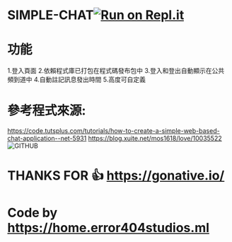 # SIMPLE-CHAT[![Run on Repl.it](https://repl.it/badge/github/EarthlyEric/SIMPLE-CHAT)](https://repl.it/github/EarthlyEric/SIMPLE-CHAT)
# 功能
1.登入頁面
2.依賴程式庫已打包在程式碼發布包中
3.登入和登出自動顯示在公共頻到道中
4.自動註記訊息發出時間
5.高度可自定義

# 參考程式來源:
https://code.tutsplus.com/tutorials/how-to-create-a-simple-web-based-chat-application--net-5931
https://blog.xuite.net/mos1618/love/10035522
![GITHUB]( 圖片網址 "圖片名稱")

# THANKS FOR 👍 https://gonative.io/
# Code by https://home.error404studios.ml

